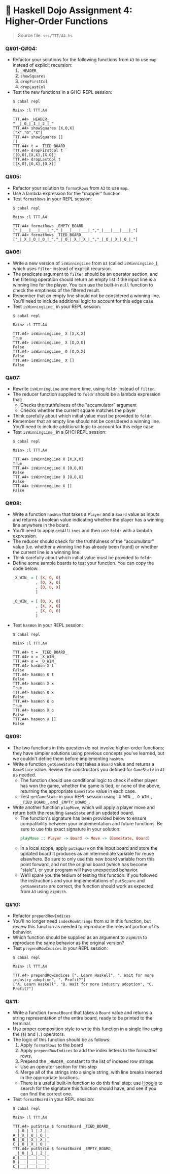 # 🥷 **Haskell Dojo Assignment 4: Higher-Order Functions**

>Source file: `src/TTT/A4.hs`

### **Q#01-Q#04**:
  * Refactor your solutions for the following functions from `A3` to use `map` instead of explicit recursion:
    1. `_HEADER_`
    2. `showSquares`
    3. `dropFirstCol`
    4. `dropLastCol`
  * Test the new functions in a GHCi REPL session:
    ```shell
    $ cabal repl

    Main> :l TTT.A4

    TTT.A4> _HEADER_
    " _|_0_|_1_|_2_|_"
    TTT.A4> showSquares [X,O,X]
    ["X","O","X"]
    TTT.A4> showSquares []
    []
    TTT.A4> t = _TIED_BOARD_
    TTT.A4> dropFirstCol t
    [[O,O],[X,X],[X,O]]
    TTT.A4> dropLastCol t
    [[X,O],[O,X],[O,X]]
    ```

### **Q#05**:
  * Refactor your solution to `formatRows` from `A3` to use `map`.
  * Use a lambda expression for the "mapper" function.
  * Test `formatRows` in your REPL session:
    ```shell
    $ cabal repl

    Main> :l TTT.A4

    TTT.A4> formatRows _EMPTY_BOARD_
    ["_|___|___|___|_","_|___|___|___|_","_|___|___|___|_"]
    TTT.A4> formatRows _TIED_BOARD_
    ["_|_X_|_O_|_O_|_","_|_O_|_X_|_X_|_","_|_O_|_X_|_O_|_"]
    ```

### **Q#06**:
  * Write a new version of `isWinningLine` from `A3` (called `isWinningLine_`), which uses `filter` instead of explicit recursion.
  * The predicate argument to `filter` should be an operator section, and the filtering operation should return an empty list if the input line is a winning line for the player. You can use the built-in `null` function to check the emptiness of the filtered result.
  * Remember that an empty line should not be considered a winning line. You'll need to include additional logic to account for this edge case.
  * Test `isWinningLine_` in your REPL session:
    ```shell
    $ cabal repl

    Main> :l TTT.A4

    TTT.A4> isWinningLine_ X [X,X,X]
    True
    TTT.A4> isWinningLine_ X [O,O,O]
    False
    TTT.A4> isWinningLine_ O [O,O,X]
    False
    TTT.A4> isWinningLine_ X []
    False
    ```

### **Q#07**:
  * Rewrite `isWinningLine` one more time, using `foldr` instead of `filter`.
  * The reducer function supplied to `foldr` should be a lambda expression that:
    * Checks the truthfulness of the "accumulator" argument
    * Checks whether the current square matches the player
  * Think carefully about which initial value must be provided to `foldr`.
  * Remember that an empty line should not be considered a winning line. You'll need to include additional logic to account for this edge case.
  * Test `isWinningLine_` in a GHCi REPL session:
    ```shell
    $ cabal repl

    Main> :l TTT.A4

    TTT.A4> isWinningLine X [X,X,X]
    True
    TTT.A4> isWinningLine X [O,O,O]
    False
    TTT.A4> isWinningLine O [O,O,X]
    False
    TTT.A4> isWinningLine X []
    False
    ```

### **Q#08**:
  * Write a function `hasWon` that takes a `Player` and a `Board` value as inputs and returns a boolean value indicating whether the player has a winning line anywhere in the board.
  * You'll need to apply `getAllLines` and then use `foldr` with a lambda expression.
  * The reducer should check for the truthfulness of the "accumulator" value (i.e. whether a winning line has already been found) *or* whether the current line is a winning line.
  * Think carefully about which initial value must be provided to `foldr`.
  * Define some sample boards to test your function. You can copy the code below:
    ```haskell
    _X_WIN_ = [ [X, O, O]
              , [O, X, O]
              , [O, O, X]
              ]

    _O_WIN_ = [ [O, X, O]
              , [X, X, O]
              , [X, O, O]
              ]
    ```
  * Test `hasWon` in your REPL session:
    ```shell
    $ cabal repl

    Main> :l TTT.A4

    TTT.A4> t = _TIED_BOARD_
    TTT.A4> x = _X_WIN_
    TTT.A4> o = _O_WIN_
    TTT.A4> hasWon X t
    False
    TTT.A4> hasWon O t
    False
    TTT.A4> hasWon X x
    True
    TTT.A4> hasWon O x
    False
    TTT.A4> hasWon O o
    True
    TTT.A4> hasWon X o
    False
    TTT.A4> hasWon X []
    False
    ```

### **Q#09**:
  * The two functions in this question do not involve higher-order functions: they have simpler solutions using previous concepts you've learned, but we couldn't define them before implementing `hasWon`.
  * Write a function `getGameState` that takes a `Board` value and returns a `GameState` value. Review the constructors you defined for `GameState` in `A1` as needed.
    * The function should use conditional logic to check if either player has won the game, whether the game is tied, or none of the above, returning the appropriate `GameState` value in each case.
    * Test `getGameState` in your REPL session using `_X_WIN_`, `_O_WIN_`, `_TIED_BOARD_`, and `_EMPTY_BOARD_`.
  * Write another function `playMove`, which will apply a player move and return both the resulting `GameState` and an updated board.
    * The function's signature has been provided below to ensure compatibility between your implementation and future functions. Be sure to use this exact signature in your solution:
      ```haskell
      playMove :: Player -> Board -> Move -> (GameState, Board)
      ```
    * In a local scope, apply `putSquare` on the input board and store the updated board it produces as an intermediate variable for reuse elsewhere. Be sure to only use this new board variable from this point forward, and not the original board (which has become "stale"), or your program will have unexpected behavior.
    * We'll spare you the tedium of testing this function: if you followed the instructions and your implementations of `putSquare` and `getGameState` are correct, the function should work as expected.
from `A3` using `zipWith`.
### **Q#10**:
  * Refactor `prependRowIndices` 
  * You'll no longer need `indexRowStrings` from `A2` in this function, but review this function as needed to reproduce the relevant portion of its behavior.
  * Which function should be supplied as an argument to `zipWith` to reproduce the same behavior as the original version?
  * Test `prependRowIndices` in your REPL session:
    ```shell
    $ cabal repl

    Main> :l TTT.A4

    TTT.A4> prependRowIndices [". Learn Haskell", ". Wait for more industry adoption", ". Profit?"]
    ["A. Learn Haskell", "B. Wait for more industry adoption", "C. Profit?"]
    ```

### **Q#11**:
  * Write a function `formatBoard` that takes a `Board` value and returns a string representation of the entire board, ready to be printed to the terminal.
  * Use proper composition style to write this function in a single line using the (`$`) and (`.`) operators.
  * The logic of this function should be as follows:
    1. Apply `formatRows` to the board
    2. Apply `prependRowIndices` to add the index letters to the formatted rows.
    3. Prepend the `_HEADER_` constant to the list of indexed row strings.
      * Use an operator section for this step
    4. Merge all of the strings into a single string, with line breaks inserted in the appropriate locations.
      * There is a useful built-in function to do this final step: use [Hoogle](https://hoogle.haskell.org) to search for the signature this function should have, and see if you can find the correct one.
  * Test `formatBoard` in your REPL session:
    ```shell
    $ cabal repl

    Main> :l TTT.A4

    TTT.A4> putStrLn $ formatBoard _TIED_BOARD_
     _|_0_|_1_|_2_|_
    A_|_X_|_O_|_O_|_
    B_|_O_|_X_|_X_|_
    C_|_O_|_X_|_O_|_
    TTT.A4> putStrLn $ formatBoard _EMPTY_BOARD_
     _|_0_|_1_|_2_|_
    A_|___|___|___|_
    B_|___|___|___|_
    C_|___|___|___|_
    ```